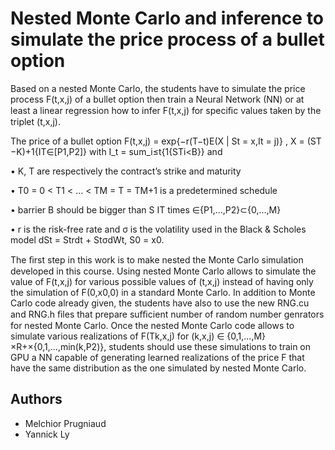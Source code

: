 #  Nested Monte Carlo and inference to simulate the price process of a bullet option

Based on a nested Monte Carlo, the students have to simulate the price process F(t,x,j) of a bullet option 
then train a Neural Network (NN) or at least a linear regression how to infer F(t,x,j) 
for speciﬁc values taken by the triplet (t,x,j). 

The price of a bullet option F(t,x,j) = exp{−r(T−t)E(X | St = x,It = j)} , X = (ST −K)+1{IT∈[P1,P2]} with I_t = sum_i≤t{1{STi<B}} and 

• K, T are respectively the contract’s strike and maturity 

• T0 = 0 < T1 < ... < TM = T = TM+1 is a predetermined schedule 

• barrier B should be bigger than S IT times ∈{P1,...,P2}⊂{0,...,M} 

• r is the risk-free rate and σ is the volatility used in the Black & Scholes model dSt = Strdt + StσdWt, S0 = x0.

The ﬁrst step in this work is to make nested the Monte Carlo simulation developed in this course. 
Using nested Monte Carlo allows to simulate the value of F(t,x,j) for various possible values of (t,x,j) instead of having only the simulation of F(0,x0,0) in a standard Monte Carlo.
In addition to Monte Carlo code already given, the students have also to use the new RNG.cu and RNG.h ﬁles that prepare suﬃcient number of random number genrators for nested Monte Carlo. 
Once the nested Monte Carlo code allows to simulate various realizations of F(Tk,x,j) for (k,x,j) ∈ {0,1,...,M}×R+×{0,1,...,min(k,P2)}, students should use these simulations to train on GPU a NN capable of generating learned realizations of the price F that have the same distribution as the one simulated by nested Monte Carlo.

## Authors
* Melchior Prugniaud
* Yannick Ly
